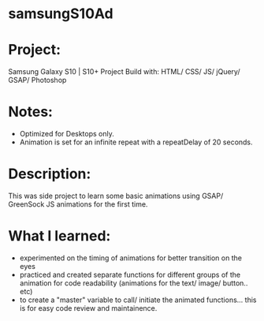 # samsungS10Ad

# Project:
Samsung Galaxy S10 | S10+ Project
Build with: HTML/ CSS/ JS/ jQuery/ GSAP/ Photoshop

# Notes:
- Optimized for Desktops only.
- Animation is set for an infinite repeat with a repeatDelay of 20 seconds.

# Description:
This was side project to learn some basic animations using GSAP/ GreenSock JS animations for the first time.

# What I learned:
- experimented on the timing of animations for better transition on the eyes
- practiced and created separate functions for different groups of the animation for code readability (animations for the text/ image/ button.. etc)
- to create a "master" variable to call/ initiate the animated functions... this is for easy code review and maintainence.

